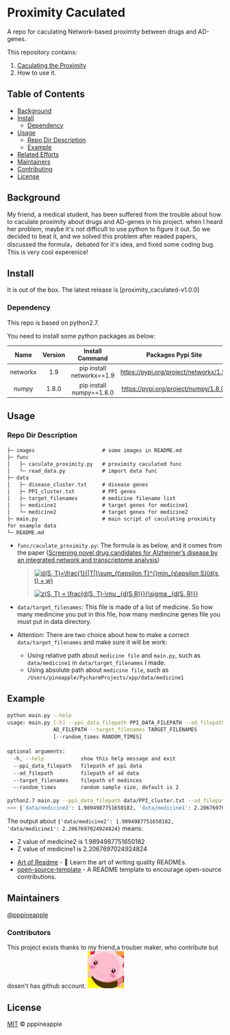 # Proximity Caculated


A repo for caculating Network-based proximity between drugs and AD-genes.

This repository contains:

1. [Caculating the Proximity](func/caculate_proximity.py)
2. How to use it.


## Table of Contents

- [Background](#Background)
- [Install](#install)
    - [Dependency](#dependency)
- [Usage](#usage)
    - [Repo Dir Description](#repo-dir-description)
    - [Example](#example)
- [Related Efforts](#related-efforts)
- [Maintainers](#maintainers)
- [Contributing](#contributing)
- [License](#license)

## Background

My friend, a medical student, has been suffered from the trouble about how to caculate proximity about drugs and AD-genes in his project. when I heard her problem, maybe it's not difficult to use python to figure it out. So we decided to beat it, and we solved this problem after readed papers, discussed the formula，debated for it's idea, and fixed some coding bug. This is very cool experenice!

## Install

It is out of the box. The latest release is [proximity_caculated-v1.0.0]

### Dependency
This repo is based on python2.7.

You need to install some python packages as below:

| Name     | Version   | Install Command           | Packages Pypi Site                     |
|:--------:|:---------:|:-------------------------:|:--------------------------------------:|
| networkx | 1.9       | pip install networkx==1.9 | https://pypi.org/project/networkx/1.9/ |
| numpy    | 1.8.0     | pip install numpy==1.8.0  | https://pypi.org/project/numpy/1.8.0/  |


## Usage

### Repo Dir Description

```
├─ images                      # some images in README.md
├─ func                        
│   ├─ caculate_proximity.py   # proximity caculated func
│   └─ read_data.py            # import data func
├─ data
│   ├─ disease_cluster.txt     # disease genes
│   ├─ PPI_cluster.txt         # PPI genes
│   ├─ target_filenames        # medicine filename list
│   ├─ medicine1               # target genes for medicine1
│   └─ medicine2               # target genes for medicine2
├─ main.py                     # main script of caculating proximity for example data
└─ README.md
```

*   `func/caculate_proximity.py`: The formula is as below, and it comes from the paper ([Screening novel drug candidates for Alzheimer’s disease
by an integrated network and transcriptome analysis](https://academic.oup.com/bioinformatics/advance-article-abstract/doi/10.1093/bioinformatics/btaa563/5855131))
       
    >     
    >    <a href="https://www.codecogs.com/eqnedit.php?latex=d(S,&space;T)=\frac{1}{|T|}\sum_{t\epsilon&space;T}^{}min_{s\epsilon&space;S}(d(s,&space;t)&space;&plus;&space;w)" target="_blank"><img src="https://latex.codecogs.com/png.latex?d(S,&space;T)=\frac{1}{|T|}\sum_{t\epsilon&space;T}^{}min_{s\epsilon&space;S}(d(s,&space;t)&space;&plus;&space;w)" title="d(S, T)=\frac{1}{|T|}\sum_{t\epsilon T}^{}min_{s\epsilon S}(d(s, t) + w)" /></a>  
    >                                                                                                                                                                                                                                                                                                                             
    >    <a href="https://www.codecogs.com/eqnedit.php?latex=z(S,&space;T)&space;=&space;\frac{d(S,&space;T)-\mu&space;_{d(S,R)}}{\sigma&space;_{d(S,&space;R)}}" target="_blank"><img src="https://latex.codecogs.com/png.latex?z(S,&space;T)&space;=&space;\frac{d(S,&space;T)-\mu&space;_{d(S,R)}}{\sigma&space;_{d(S,&space;R)}}" title="z(S, T) = \frac{d(S, T)-\mu _{d(S,R)}}{\sigma _{d(S, R)}}" /></a>

*   `data/target_filenames`: This file is made of a list of medicine. So how many medincine you put  in this file, how many medincine genes file you must put in data directory.
*   Attention: There are two choice about how to make a correct `data/target_filenames` and make sure it will be work:
    *   Using relative path about `medicine file` and `main.py`, such as `data/medicine1` in `data/target_filenames` I made.
    *   Using absolute path about `medicine file`, such as `/Users/pineapple/PycharmProjects/xpp/data/medicine1`


## Example

```sh
python main.py --help
usage: main.py [-h] --ppi_data_filepath PPI_DATA_FILEPATH --ad_filepath
               AD_FILEPATH --target_filenames TARGET_FILENAMES
               [--random_times RANDOM_TIMES]

optional arguments:
  -h, --help            show this help message and exit
  --ppi_data_filepath   filepath of ppi data
  --ad_filepath         filepath of ad data
  --target_filenames    filepath of medinces
  --random_times        random sample size, default is 2
```

```sh
python2.7 main.py --ppi_data_filepath data/PPI_cluster.txt --ad_filepath data/disease_cluster.txt --target_filenames data/target_filenames
>>> {'data/medicine2': 1.9894987751650182, 'data/medicine1': 2.2067697024924824}
```

The output about `{'data/medicine2': 1.9894987751650182, 'data/medicine1': 2.2067697024924824}` means:
*   Z value of medicine2 is 1.9894987751650182
*   Z value of medicine1 is 2.2067697024924824


- [Art of Readme](https://github.com/noffle/art-of-readme) - 💌 Learn the art of writing quality READMEs.
- [open-source-template](https://github.com/davidbgk/open-source-template/) - A README template to encourage open-source contributions.

## Maintainers

[@pppineapple](https://github.com/pppineapple)

### Contributors

This project exists thanks to my friend,a trouber maker, who contribute but dosen't has github account. 
![xpp](images/xpp_small.png)

## License

[MIT](LICENSE) © pppineapple
